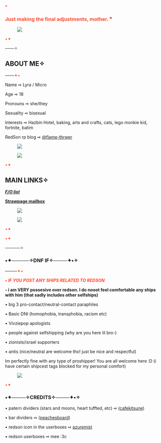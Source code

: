 <span style="color: #ff4930">❝</span>

### <span style="color: #ff4930">Just making the final adjustments, mother. ❞</span>

<div class="npf_row"><figure class="tmblr-full" data-orig-height="356" data-orig-width="736"><img src="https://64.media.tumblr.com/798d6d4381742830594d601f1ed024c0/21f098bcf9c3d012-ff/s1280x1920/59fcb0d19318e07a7d75c0ef139ba4f95be2ccdc.pnj" data-orig-height="356" data-orig-width="736" srcset="https://64.media.tumblr.com/798d6d4381742830594d601f1ed024c0/21f098bcf9c3d012-ff/s1280x1920/59fcb0d19318e07a7d75c0ef139ba4f95be2ccdc.pnj 736w" sizes="(max-width: 736px) 100vw, 736px"></figure></div>

<span style="color: #ff4930">•✦</span>

───<span class="npf_color_monica">✧</span>

## **ABOUT ME**<span class="npf_color_monica">✧</span>

───<span style="color: #ff4930">✦•</span>

Name ➺ Lyra / Micro

Age ➺ 18

Pronouns ➺ she/they

Sexuality ➺ bisexual

Interests ➺ Hazbin Hotel, baking, arts and crafts, cats, lego monkie kid, fortnite, batim

RedSon rp blog ➺ [@flame-thrwer](https://www.tumblr.com/flame-thrwer)

<div class="npf_row"><figure class="tmblr-full" data-orig-height="346" data-orig-width="1280"><img src="https://64.media.tumblr.com/6a6b303ce8147cd2d4c303a98c350af0/21f098bcf9c3d012-1d/s1280x1920/3785ac97ffa8c34804350c2c0bf9d76dafe890ba.pnj" data-orig-height="346" data-orig-width="1280" srcset="https://64.media.tumblr.com/6a6b303ce8147cd2d4c303a98c350af0/21f098bcf9c3d012-1d/s1280x1920/3785ac97ffa8c34804350c2c0bf9d76dafe890ba.pnj 1280w" sizes="(max-width: 1280px) 100vw, 1280px"></figure></div>
<div class="npf_row"><figure class="tmblr-full" data-orig-height="72" data-orig-width="1620"><img src="https://64.media.tumblr.com/6172815e8bb4c9b2a2d20816cb2dc5e9/21f098bcf9c3d012-2d/s2048x3072/552408ddb37757668d69df361c5bdcfb81a01961.jpg" data-orig-height="72" data-orig-width="1620" srcset="https://64.media.tumblr.com/6172815e8bb4c9b2a2d20816cb2dc5e9/21f098bcf9c3d012-2d/s2048x3072/552408ddb37757668d69df361c5bdcfb81a01961.jpg 1620w" sizes="(max-width: 1280px) 100vw, 1280px"></figure></div>

<span style="color: #ff4930">•✦</span>


## **MAIN LINKS**<span class="npf_color_monica">✧</span>

***[F/O list](<https://lyras-blorbos.carrd.co/>)***

**[Strawpage mailbox](<https://microsmailbox.straw.page/>)**

<div class="npf_row"><figure class="tmblr-full" data-orig-height="346" data-orig-width="1280"><img src="https://64.media.tumblr.com/89ffb74cdc88bdae9ff22a1e78212fdb/21f098bcf9c3d012-1d/s1280x1920/48ed5899e1538c241efd377e6a84a71c1815a00f.pnj" data-orig-height="346" data-orig-width="1280" srcset="https://64.media.tumblr.com/89ffb74cdc88bdae9ff22a1e78212fdb/21f098bcf9c3d012-1d/s1280x1920/48ed5899e1538c241efd377e6a84a71c1815a00f.pnj 1280w" sizes="(max-width: 1280px) 100vw, 1280px"></figure></div>

<div class="npf_row"><figure class="tmblr-full" data-orig-height="72" data-orig-width="1620"><img src="https://64.media.tumblr.com/6172815e8bb4c9b2a2d20816cb2dc5e9/21f098bcf9c3d012-2d/s2048x3072/552408ddb37757668d69df361c5bdcfb81a01961.jpg" data-orig-height="72" data-orig-width="1620" srcset="https://64.media.tumblr.com/6172815e8bb4c9b2a2d20816cb2dc5e9/21f098bcf9c3d012-2d/s2048x3072/552408ddb37757668d69df361c5bdcfb81a01961.jpg 1620w" sizes="(max-width: 1280px) 100vw, 1280px"></figure></div>

<span style="color: #ff4930">•✦</span>

<span style="color: #ff4930">•✦</span>

─────<span class="npf_color_monica">✧</span>

### •✦─────✧DNF IF✧────✦•<span class="npf_color_monica">✧</span>

────<span style="color: #ff4930">✦•</span>

***<span style="color: #ff4930"><i><b>• IF YOU POST ANY SHIPS RELATED TO REDSON</b></i></span>***

**- i am VERY possesive over redson. I do nooot feel comfortable any ships with him (that sadly includes other selfships)**

• big 3 pro-contact/neutral-contact paraphiles

• Basic DNI (homophobia, transphobia, racism etc)

• Vivziepop apologists

• people against selfshipping (why are you here lil bro-)

• zionists/israel supporters

• antis (nice/neutral are welcome tho! just be nice and respectful)

Im perfectly fine with any type of proshipper! You are all welcome here :D (i have certain shipcest tags blocked for my personal comfort)

<div class="npf_row"><figure class="tmblr-full" data-orig-height="72" data-orig-width="1620"><img src="https://64.media.tumblr.com/6172815e8bb4c9b2a2d20816cb2dc5e9/21f098bcf9c3d012-2d/s2048x3072/552408ddb37757668d69df361c5bdcfb81a01961.jpg" data-orig-height="72" data-orig-width="1620" srcset="https://64.media.tumblr.com/6172815e8bb4c9b2a2d20816cb2dc5e9/21f098bcf9c3d012-2d/s2048x3072/552408ddb37757668d69df361c5bdcfb81a01961.jpg 1620w" sizes="(max-width: 1280px) 100vw, 1280px"></figure></div>

<span style="color: #ff4930">•✦</span>


### •✦────✧CREDITS✧────✦•<span class="npf_color_monica">✧</span>


• patern dividers (stars and moons, heart tuffted, etc) ➺ ([cafekitsune](<https://www.tumblr.com/cafekitsune>))

• bar dividers ➺ ([peachesboard](<https://www.tumblr.com/peachesboard>))

• redson icon in the userboxes ➺ [azuremist](<https://www.tumblr.com/azuremist/707024698488324096/i-made-an-hq-version-of-red-sons-icon-which-can>)

• redson userboxes ➺ mee :3c

